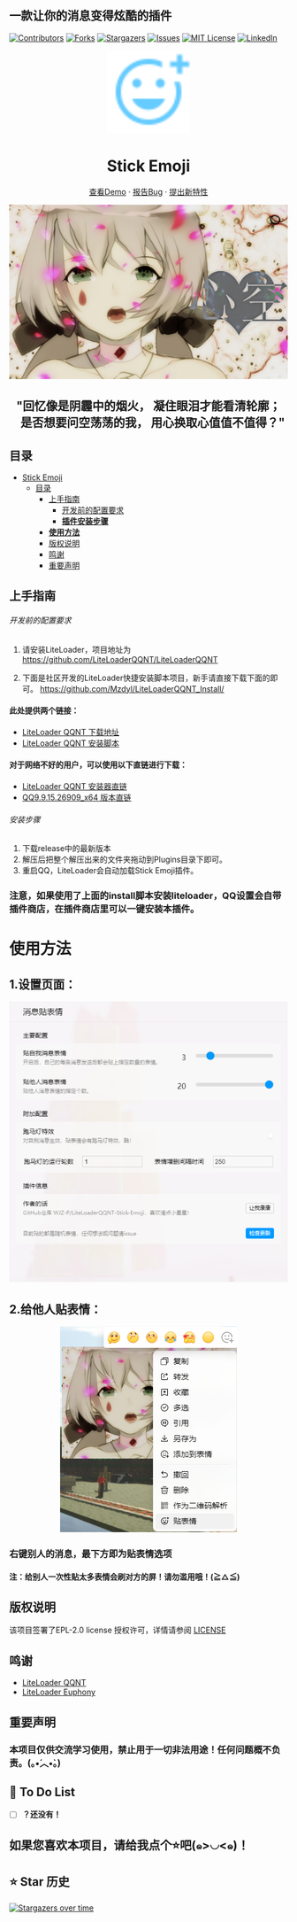 ## 一款让你的消息变得炫酷的插件

<!-- PROJECT SHIELDS -->

<p align="center" style="margin-left: 50%">

[![Contributors][contributors-shield]][contributors-url]
[![Forks][forks-shield]][forks-url]
[![Stargazers][stars-shield]][stars-url]
[![Issues][issues-shield]][issues-url]
[![MIT License][license-shield]][license-url]
[![LinkedIn][linkedin-shield]][linkedin-url]

</p>

<!-- PROJECT LOGO -->

<p align="center">
  <a href="https://github.com/WJZ-P/LiteLoaderQQNT-Stick-Emoji/">
    <img src="src/assests/icon_blue.svg" alt="Logo" width="150" height="150">
  </a>
  <h1 align="center">Stick Emoji</h1>
  <p align="center">
    <a href="https://github.com/WJZ-P/LiteLoaderQQNT-Stick-Emoji">查看Demo</a>
    ·
    <a href="https://github.com/WJZ-P/LiteLoaderQQNT-Stick-Emoji/issues">报告Bug</a>
    ·
    <a href="https://github.com/WJZ-P/LiteLoaderQQNT-Stick-Emoji/issues">提出新特性</a>
  </p>
</p>

<p align="center">
  <a href="https://www.bilibili.com/video/BV1Gx411J7gu">
    <img src="src/assests/makrdown/心空.png" alt="心空">
  </a>
</p>

<h2 align="center">"回忆像是阴霾中的烟火， 凝住眼泪才能看清轮廓；<br/>
&nbsp;&nbsp;&nbsp;是否想要问空荡荡的我， 用心换取心值值不值得？"</h2>


## 目录

- [Stick Emoji](#projectname)
    - [目录](#目录)
        - [上手指南](#上手指南)
            - [开发前的配置要求](#开发前的配置要求)
            - [**插件安装步骤**](#安装步骤)
        - [**使用方法**](#使用方法)
        - [版权说明](#版权说明)
        - [鸣谢](#鸣谢)
        - [重要声明](#重要声明)

## 上手指南

###### 开发前的配置要求

1. 请安装LiteLoader，项目地址为 https://github.com/LiteLoaderQQNT/LiteLoaderQQNT
   
2. 下面是社区开发的LiteLoader快捷安装脚本项目，新手请直接下载下面的即可。
   https://github.com/Mzdyl/LiteLoaderQQNT_Install/

#### 此处提供两个链接：

- [LiteLoader QQNT 下载地址](https://github.com/LiteLoaderQQNT/LiteLoaderQQNT/releases)
- [LiteLoader QQNT 安装脚本](https://github.com/Mzdyl/LiteLoaderQQNT_Install/releases)

#### 对于网络不好的用户，可以使用以下直链进行下载：
- [LiteLoader QQNT 安装器直链][LL-installer-link]
- [QQ9.9.15.26909_x64 版本直链][oldQQ-download-link]

###### 安装步骤


1. 下载release中的最新版本
2. 解压后把整个解压出来的文件夹拖动到Plugins目录下即可。
3. 重启QQ，LiteLoader会自动加载Stick Emoji插件。

### 注意，如果使用了上面的install脚本安装liteloader，QQ设置会自带插件商店，在插件商店里可以一键安装本插件。

# 使用方法

## 1.设置页面：
<p align="center">
  <a href="https://www.bilibili.com/video/BV1Gx411J7gu">
    <img src="src/assests/makrdown/test1.png" alt="心空">
  </a>
</p>

## 2.给他人贴表情：
<p align="center">
  <a href="https://www.bilibili.com/video/BV1Gx411J7gu">
    <img src="src/assests/makrdown/test2.png" alt="心空">
  </a>
</p>

### 右键别人的消息，最下方即为贴表情选项

#### 注：给别人一次性贴太多表情会刷对方的屏！请勿滥用哦！(≧△≦)

## 版权说明
该项目签署了EPL-2.0 license
授权许可，详情请参阅 [LICENSE](https://github.com/WJZ-P/LiteLoaderQQNT-Stick-Emoji/blob/main/LICENSE)

## 鸣谢

- [LiteLoader QQNT](https://github.com/LiteLoaderQQNT/LiteLoaderQQNT?tab=readme-ov-file)
- [LiteLoader Euphony](https://github.com/LiteLoaderQQNT/LiteLoaderQQNT?tab=readme-ov-file)

## 重要声明
### 本项目仅供交流学习使用，**禁止**用于一切非法用途！任何问题概不负责。(｡•́︿•̀｡) 


## 📝 To Do List

- [ ] **？还没有！**


## 如果您喜欢本项目，请给我点个⭐吧(๑>◡<๑)！

## ⭐ Star 历史

[![Stargazers over time](https://starchart.cc/WJZ-P/LiteLoaderQQNT-Stick-Emoji.svg?variant=adaptive)](https://starchart.cc/WJZ-P/LiteLoaderQQNT-Stick-Emoji)
<!-- links -->

[your-project-path]:WJZ-P/LiteLoaderQQNT-Stick-Emoji

[contributors-shield]: https://img.shields.io/github/contributors/WJZ-P/LiteLoaderQQNT-Stick-Emoji.svg?style=flat-square

[contributors-url]: https://github.com/WJZ-P/LiteLoaderQQNT-Stick-Emoji/graphs/contributors

[forks-shield]: https://img.shields.io/github/forks/WJZ-P/LiteLoaderQQNT-Stick-Emoji.svg?style=flat-square

[forks-url]: https://github.com/WJZ-P/LiteLoaderQQNT-Stick-Emoji/network/members

[stars-shield]: https://img.shields.io/github/stars/WJZ-P/LiteLoaderQQNT-Stick-Emoji.svg?style=flat-square

[stars-url]: https://github.com/WJZ-P/LiteLoaderQQNT-Stick-Emoji/stargazers

[issues-shield]: https://img.shields.io/github/issues/WJZ-P/LiteLoaderQQNT-Stick-Emoji.svg?style=flat-square

[issues-url]: https://img.shields.io/github/issues/WJZ-P/LiteLoaderQQNT-Stick-Emoji.svg

[license-shield]: https://img.shields.io/github/license/WJZ-P/LiteLoaderQQNT-Stick-Emoji.svg?style=flat-square

[license-url]: https://github.com/WJZ-P/LiteLoaderQQNT-Stick-Emoji/blob/main/LICENSE

[linkedin-shield]: https://img.shields.io/badge/-LinkedIn-black.svg?style=flat-square&logo=linkedin&colorB=555

[linkedin-url]: https://linkedin.com/in/shaojintian

[oldQQ-download-link]:https://ats-prod.oss-accelerate.aliyuncs.com/91ff35732557ef7d8415050a85973801

[LL-installer-link]:https://ats-prod.oss-accelerate.aliyuncs.com/18734247705198dcb594916e8ba1facc

